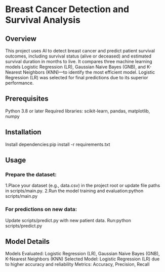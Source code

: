 # Breast Cancer Detection and Survival Analysis
## Overview
This project uses AI to detect breast cancer and predict patient survival outcomes, including survival status (alive or deceased) and estimated survival duration in months to live. It compares three machine learning models Logistic Regression (LR), Gaussian Naive Bayes (GNB), and K-Nearest Neighbors (KNN)—to identify the most efficient model. Logistic Regression (LR) was selected for final predictions due to its superior performance.
## Prerequisites

Python 3.8 or later
Required libraries: scikit-learn, pandas, matplotlib, numpy

## Installation
Install dependencies:pip install -r requirements.txt

## Usage

### Prepare the dataset:
1.Place your dataset (e.g., data.csv) in the project root or update file paths in scripts/main.py.
2.Run the model training and evaluation:python scripts/main.py

### For predictions on new data:
Update scripts/predict.py with new patient data.
Run:python scripts/predict.py

## Model Details

Models Evaluated: Logistic Regression (LR), Gaussian Naive Bayes (GNB), K-Nearest Neighbors (KNN)
Selected Model: Logistic Regression (LR) due to higher accuracy and reliability
Metrics: Accuracy, Precision, Recall

